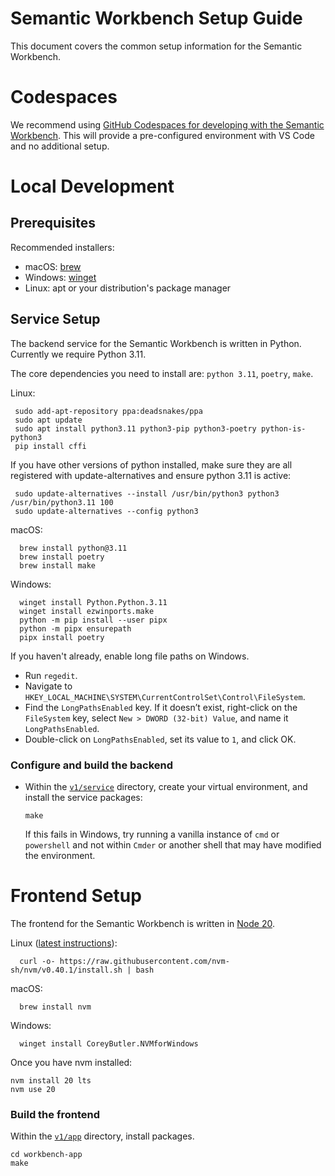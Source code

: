 # Semantic Workbench Setup Guide

This document covers the common setup information for the Semantic Workbench.

# Codespaces

We recommend using [GitHub Codespaces for developing with the Semantic Workbench](../.devcontainer/README.md). This will provide a pre-configured environment with VS Code and no additional setup.

# Local Development

## Prerequisites

Recommended installers:

- macOS: [brew](https://brew.sh/)
- Windows: [winget](https://learn.microsoft.com/en-us/windows/package-manager/winget/)
- Linux: apt or your distribution's package manager

## Service Setup

The backend service for the Semantic Workbench is written in Python. Currently we require Python 3.11.

The core dependencies you need to install are: `python 3.11`, `poetry`, `make`.

Linux:

     sudo add-apt-repository ppa:deadsnakes/ppa
     sudo apt update
     sudo apt install python3.11 python3-pip python3-poetry python-is-python3
     pip install cffi

If you have other versions of python installed, make sure they are all registered with update-alternatives and ensure python 3.11 is active:

     sudo update-alternatives --install /usr/bin/python3 python3 /usr/bin/python3.11 100
     sudo update-alternatives --config python3

macOS:

      brew install python@3.11
      brew install poetry
      brew install make

Windows:

      winget install Python.Python.3.11
      winget install ezwinports.make
      python -m pip install --user pipx
      python -m pipx ensurepath
      pipx install poetry

If you haven't already, enable long file paths on Windows.

- Run `regedit`.
- Navigate to `HKEY_LOCAL_MACHINE\SYSTEM\CurrentControlSet\Control\FileSystem`.
- Find the `LongPathsEnabled` key. If it doesn’t exist, right-click on the `FileSystem` key, select `New > DWORD (32-bit) Value`, and name it `LongPathsEnabled`.
- Double-click on `LongPathsEnabled`, set its value to `1`, and click OK.

### Configure and build the backend

- Within the [`v1/service`](../workbench-service/) directory, create your virtual environment, and install the service packages:

      make

  If this fails in Windows, try running a vanilla instance of `cmd` or `powershell` and not within `Cmder` or another shell that may have modified the environment.

# Frontend Setup

The frontend for the Semantic Workbench is written in [Node 20](https://nodejs.org/en/download).

Linux ([latest instructions](https://github.com/nvm-sh/nvm?tab=readme-ov-file#installing-and-updating)):

      curl -o- https://raw.githubusercontent.com/nvm-sh/nvm/v0.40.1/install.sh | bash

macOS:

      brew install nvm

Windows:

      winget install CoreyButler.NVMforWindows

Once you have nvm installed:

```
nvm install 20 lts
nvm use 20
```

### Build the frontend

Within the [`v1/app`](../workbench-app/) directory, install packages.

```
cd workbench-app
make
```
